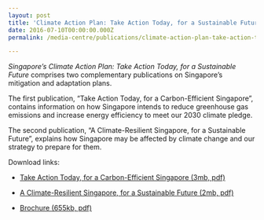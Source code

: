 ```yaml
---
layout: post
title: 'Climate Action Plan: Take Action Today, for a Sustainable Future'
date: 2016-07-10T00:00:00.000Z
permalink: /media-centre/publications/climate-action-plan-take-action-today-for-a-sustainable-future/

---
```




_Singapore’s Climate Action Plan: Take Action Today, for a Sustainable Future_ comprises two complementary publications on Singapore’s mitigation and adaptation plans.

The first publication, “Take Action Today, for a Carbon-Efficient Singapore”, contains information on how Singapore intends to reduce greenhouse gas emissions and increase energy efficiency to meet our 2030 climate pledge.

The second publication, “A Climate-Resilient Singapore, for a Sustainable Future”, explains how Singapore may be affected by climate change and our strategy to prepare for them.

Download links:

* [Take Action Today, for a Carbon-Efficient Singapore (3mb, pdf)](/images/PublicationImages/nccs_mitigation_fa_webview-27-06-16.pdf)

* [A Climate-Resilient Singapore, for a Sustainable Future (2mb, pdf)](/images/PublicationImages/nccs_adaptation_fa_webview-27-06-16.pdf)

* [Brochure (655kb, pdf)](/images/PublicationImages/nccs_brochure_fawebview-27-06-16.pdf)
